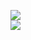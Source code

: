 [![](https://img.shields.io/badge/Made%20With-Github%20Spray-lightgrey.svg?style=for-the-badge&logo=github)](https://github.com/Annihil/github-spray#3601)  
[![](https://i.imgur.com/2DrTn0Z.gif)](https://github.com/Annihil/github-spray)